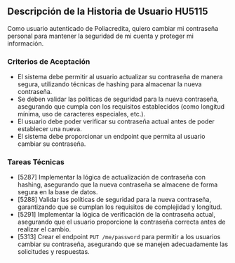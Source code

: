 ## Descripción de la Historia de Usuario HU5115
 Como usuario autenticado de Poliacredita, quiero cambiar mi contraseña personal para mantener la seguridad de mi cuenta y proteger mi información.
 ### Criterios de Aceptación
- El sistema debe permitir al usuario actualizar su contraseña de manera segura, utilizando técnicas de hashing para almacenar la nueva contraseña.
- Se deben validar las políticas de seguridad para la nueva contraseña, asegurando que cumpla con los requisitos establecidos (como longitud mínima, uso de caracteres especiales, etc.).
- El usuario debe poder verificar su contraseña actual antes de poder establecer una nueva.
- El sistema debe proporcionar un endpoint que permita al usuario cambiar su contraseña.
 ### Tareas Técnicas
- [5287] Implementar la lógica de actualización de contraseña con hashing, asegurando que la nueva contraseña se almacene de forma segura en la base de datos.
- [5288] Validar las políticas de seguridad para la nueva contraseña, garantizando que se cumplan los requisitos de complejidad y longitud.
- [5291] Implementar la lógica de verificación de la contraseña actual, asegurando que el usuario proporcione la contraseña correcta antes de realizar el cambio.
- [5313] Crear el endpoint `PUT /me/password` para permitir a los usuarios cambiar su contraseña, asegurando que se manejen adecuadamente las solicitudes y respuestas.

